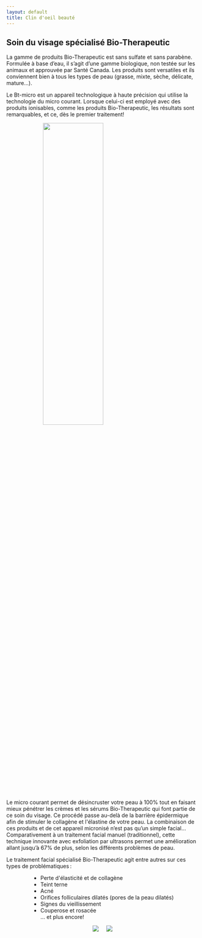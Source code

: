 ```yaml
---
layout: default
title: Clin d'oeil beauté
---
```


<div class="centered-div content">
    <h2>Soin du visage spécialisé Bio-Therapeutic</h2>
    <p></p>
    <p>
    La gamme de produits Bio-Therapeutic est sans sulfate et sans parabène. Formulée à base d’eau, il s’agit d’une gamme biologique, non testée sur les animaux et approuvée par Santé Canada. Les produits sont versatiles et ils conviennent bien à tous les types de peau (grasse, mixte, sèche, délicate, mature...).
    </p>
    <p>
    Le Bt-micro est un appareil technologique à haute précision qui utilise la technologie du micro courant. Lorsque celui-ci est employé avec des produits ionisables, comme les produits Bio-Therapeutic, les résultats sont remarquables, et ce, dès le premier traitement!  
    </p>
    <img style="text-align: center; width: 45%; min-width: 350px" src="{{ '/assets/images/bt2.jpeg' | relative_url }}">
    <p> 
    Le micro courant permet de désincruster votre peau à 100% tout en faisant mieux pénétrer les crèmes et les sérums Bio-Therapeutic qui font partie de ce soin du visage. Ce procédé passe au-delà de la barrière épidermique afin de stimuler le collagène et l'élastine de votre peau. La combinaison de ces produits et de cet appareil micronisé n’est pas qu’un simple facial… Comparativement à un traitement facial manuel (traditionnel), cette technique innovante avec exfoliation par ultrasons permet une amélioration allant jusqu’à 67% de plus, selon les différents problèmes de peau. 
    </p>
    <div>
      Le traitement facial spécialisé Bio-Therapeutic agit entre autres sur ces types de problématiques : 
      <div style="text-align: center;">
          <ul style="display: inline-block; text-align: left;">
              <li>
              Perte d'élasticité et de collagène 
              </li>
              <li>
              Teint terne 
              </li>
              <li>
              Acné 
              </li>
              <li>
              Orifices folliculaires dilatés (pores de la peau dilatés) 
              </li>
              <li>
              Signes du vieillissement 
              </li>
              <li>
              Couperose et rosacée 
              </li>
              … et plus encore! 
          </ul>
      </div>
    </div>
    <style>
    .image-row {
      display: flex;
      justify-content: center;
      gap: 20px;
      flex-wrap: wrap;
    }

    .image-row img {
      max-width: 100%;
      height: auto;
      width: 48%; /* roughly half, with some gap */
      padding-bottom: 20px;
    }

    @media (max-width: 768px) {
      .image-row img {
        width: 100%;
      }
    }
  </style>
    <div class="image-row">
        <img src="{{ '/assets/images/bt3.png' | relative_url }}">
        <img src="{{ '/assets/images/bt1.png' | relative_url }}">
    </div>
</div>
